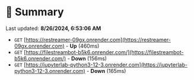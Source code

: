 # 📖 Summary
Last updated: **8/26/2024, 6:53:06 AM**

- `GET` [https://restreamer-09gx.onrender.com](https://restreamer-09gx.onrender.com) - **Up** (460ms)
- `GET` [https://filestreambot-b5k6.onrender.com/](https://filestreambot-b5k6.onrender.com/) - **Down** (156ms)
- `GET` [https://jupyterlab-python3-12-3.onrender.com](https://jupyterlab-python3-12-3.onrender.com) - **Down** (165ms)

